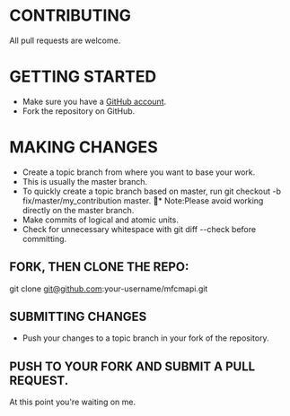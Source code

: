 # CONTRIBUTING
All pull requests are welcome.

# GETTING STARTED
*	Make sure you have a [GitHub account](https://github.com/signup/free).
*	Fork the repository on GitHub.

# MAKING CHANGES
*	Create a topic branch from where you want to base your work.
  *	This is usually the master branch.
  * To quickly create a topic branch based on master, run git checkout -b fix/master/my_contribution master. 
* Note:Please avoid working directly on the master branch.
*	Make commits of logical and atomic units.
*	Check for unnecessary whitespace with git diff --check before committing.

## FORK, THEN CLONE THE REPO:
git clone git@github.com:your-username/mfcmapi.git

## SUBMITTING CHANGES
*	Push your changes to a topic branch in your fork of the repository.

## PUSH TO YOUR FORK AND SUBMIT A PULL REQUEST.
At this point you're waiting on me.
